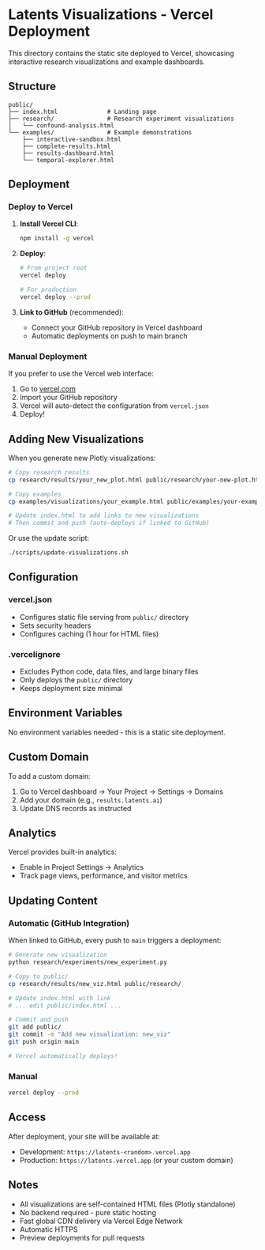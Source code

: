 # Latents Visualizations - Vercel Deployment

This directory contains the static site deployed to Vercel, showcasing interactive research visualizations and example dashboards.

## Structure

```
public/
├── index.html              # Landing page
├── research/               # Research experiment visualizations
│   └── confound-analysis.html
└── examples/               # Example demonstrations
    ├── interactive-sandbox.html
    ├── complete-results.html
    ├── results-dashboard.html
    └── temporal-explorer.html
```

## Deployment

### Deploy to Vercel

1. **Install Vercel CLI**:
   ```bash
   npm install -g vercel
   ```

2. **Deploy**:
   ```bash
   # From project root
   vercel deploy

   # For production
   vercel deploy --prod
   ```

3. **Link to GitHub** (recommended):
   - Connect your GitHub repository in Vercel dashboard
   - Automatic deployments on push to main branch

### Manual Deployment

If you prefer to use the Vercel web interface:
1. Go to [vercel.com](https://vercel.com)
2. Import your GitHub repository
3. Vercel will auto-detect the configuration from `vercel.json`
4. Deploy!

## Adding New Visualizations

When you generate new Plotly visualizations:

```bash
# Copy research results
cp research/results/your_new_plot.html public/research/your-new-plot.html

# Copy examples
cp examples/visualizations/your_example.html public/examples/your-example.html

# Update index.html to add links to new visualizations
# Then commit and push (auto-deploys if linked to GitHub)
```

Or use the update script:

```bash
./scripts/update-visualizations.sh
```

## Configuration

### vercel.json

- Configures static file serving from `public/` directory
- Sets security headers
- Configures caching (1 hour for HTML files)

### .vercelignore

- Excludes Python code, data files, and large binary files
- Only deploys the `public/` directory
- Keeps deployment size minimal

## Environment Variables

No environment variables needed - this is a static site deployment.

## Custom Domain

To add a custom domain:
1. Go to Vercel dashboard → Your Project → Settings → Domains
2. Add your domain (e.g., `results.latents.ai`)
3. Update DNS records as instructed

## Analytics

Vercel provides built-in analytics:
- Enable in Project Settings → Analytics
- Track page views, performance, and visitor metrics

## Updating Content

### Automatic (GitHub Integration)

When linked to GitHub, every push to `main` triggers a deployment:

```bash
# Generate new visualization
python research/experiments/new_experiment.py

# Copy to public/
cp research/results/new_viz.html public/research/

# Update index.html with link
# ... edit public/index.html ...

# Commit and push
git add public/
git commit -m "Add new visualization: new_viz"
git push origin main

# Vercel automatically deploys!
```

### Manual

```bash
vercel deploy --prod
```

## Access

After deployment, your site will be available at:
- Development: `https://latents-<random>.vercel.app`
- Production: `https://latents.vercel.app` (or your custom domain)

## Notes

- All visualizations are self-contained HTML files (Plotly standalone)
- No backend required - pure static hosting
- Fast global CDN delivery via Vercel Edge Network
- Automatic HTTPS
- Preview deployments for pull requests
